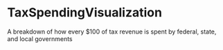 # TaxSpendingVisualization
A breakdown of how every $100 of tax revenue is spent by federal, state, and local governments
